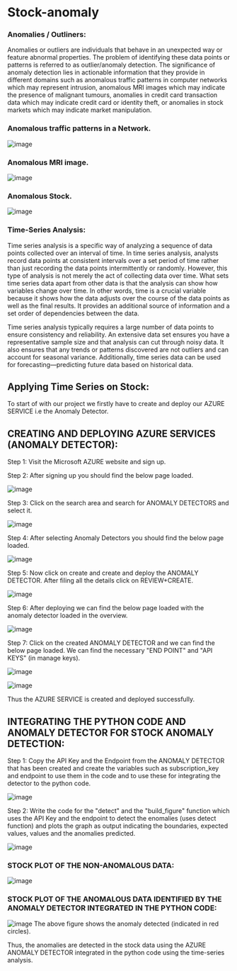 # Stock-anomaly
### Anomalies / Outliners:
Anomalies or outliers are individuals that behave in an unexpected way or feature abnormal properties. The problem of identifying these data points or patterns is referred to as outlier/anomaly detection. The significance of anomaly detection lies in actionable information that they provide in different domains such as anomalous traffic patterns in computer networks which may represent intrusion, anomalous MRI images which may indicate the presence of malignant tumours, anomalies in credit card transaction data which may indicate credit card or identity theft, or anomalies in stock markets which may indicate market manipulation.

### Anomalous traffic patterns in a Network.

![image](https://user-images.githubusercontent.com/63281063/151808306-0b5e17b5-a655-4533-bc91-0f82d69bdb89.png)

### Anomalous MRI image.
![image](https://user-images.githubusercontent.com/63281063/151808940-b5d0daed-e203-4292-b746-d75c71dd36f4.png)

### Anomalous Stock.

![image](https://user-images.githubusercontent.com/63281063/151809228-8bd15cf6-d045-4c7c-be99-abd96d78580e.png)

### Time-Series Analysis:
Time series analysis is a specific way of analyzing a sequence of data points collected over an interval of time. In time series analysis, analysts record data points at consistent intervals over a set period of time rather than just recording the data points intermittently or randomly. However, this type of analysis is not merely the act of collecting data over time. What sets time series data apart from other data is that the analysis can show how variables change over time. In other words, time is a crucial variable because it shows how the data adjusts over the course of the data points as well as the final results. It provides an additional source of information and a set order of dependencies between the data. 

Time series analysis typically requires a large number of data points to ensure consistency and reliability. An extensive data set ensures you have a representative sample size and that analysis can cut through noisy data. It also ensures that any trends or patterns discovered are not outliers and can account for seasonal variance. Additionally, time series data can be used for forecasting—predicting future data based on historical data.

## Applying Time Series on Stock:

To start of with our project we firstly have to create and deploy our AZURE SERVICE i.e the Anomaly Detector.

## CREATING AND DEPLOYING AZURE SERVICES (ANOMALY DETECTOR):

Step 1: Visit the Microsoft AZURE website and sign up.

Step 2: After signing up you should find the below page loaded.

![image](https://user-images.githubusercontent.com/63281063/151813635-56883f8f-80fb-4dc9-a79f-70a57c49f5dc.png)

Step 3: Click on the search area and search for ANOMALY DETECTORS and select it.

![image](https://user-images.githubusercontent.com/63281063/151813846-ed895be9-8e85-4ced-b7e1-d727d6a2e837.png)

Step 4: After selecting Anomaly Detectors you should find the below page loaded.

![image](https://user-images.githubusercontent.com/63281063/151814140-ef7154fa-ff4a-452b-b38e-37dffd4f4164.png)

Step 5: Now click on create and create and deploy the ANOMALY DETECTOR. After filing all the details click on REVIEW+CREATE.

![image](https://user-images.githubusercontent.com/63281063/151814770-bfa7aa0f-0cbe-47d7-8d34-eea0dcac005d.png)

Step 6: After deploying we can find the below page loaded with the anomaly detector loaded in the overview.

![image](https://user-images.githubusercontent.com/63281063/151815206-3a054895-5c93-4392-889e-654e6a6f3854.png)

Step 7: Click on the created ANOMALY DETECTOR and we can find the below page loaded. We can find the necessary "END POINT" and "API KEYS" (in manage keys).

![image](https://user-images.githubusercontent.com/63281063/151815392-ea5dbe9b-acc4-43a5-94d7-fe7a9d27663e.png)

![image](https://user-images.githubusercontent.com/63281063/151815666-d21bdf8a-9b12-4732-ad94-a9bfe5ff2f74.png)

Thus the AZURE SERVICE is created and deployed successfully.

## INTEGRATING THE PYTHON CODE AND ANOMALY DETECTOR FOR STOCK ANOMALY DETECTION:

Step 1: Copy the API Key and the Endpoint from the ANOMALY DETECTOR that has been created and create the variables such as subscription_key and endpoint to use them in the code and to use these for integrating the detector to the python code.

![image](https://user-images.githubusercontent.com/63281063/151817335-d4aa5e3d-55e8-430a-960a-bcd6cfb75d5e.png)

Step 2: Write the code for the "detect" and the "build_figure" function which uses the API Key and the endpoint to detect the enomalies (uses detect function) and plots the graph as output indicating the boundaries, expected values, values and the anomalies predicted.

![image](https://user-images.githubusercontent.com/63281063/151817448-a9ccbd5b-e956-49fe-ad0b-da7393fa7480.png)

### STOCK PLOT OF THE NON-ANOMALOUS DATA:

![image](https://user-images.githubusercontent.com/63281063/151818405-7c841cec-fb24-45e4-927d-32479647f597.png)

### STOCK PLOT OF THE ANOMALOUS DATA IDENTIFIED BY THE ANOMALY DETECTOR INTEGRATED IN THE PYTHON CODE:

![image](https://user-images.githubusercontent.com/63281063/151818660-41127acd-c34d-4583-be19-18c96ad5b728.png)
The above figure shows the anomaly detected (indicated in red circles).

Thus, the anomalies are detected in the stock data using the AZURE ANOMALY DETECTOR integrated in the python code using the time-series analysis.
